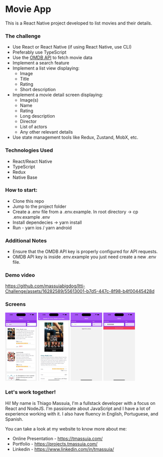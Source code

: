 # Movie App
This is a React Native project developed to list movies and their details.

### The challenge
- Use React or React Native (if using React Native, use CLI)
- Preferably use TypeScript
- Use the [OMDB API](http://www.omdbapi.com/) to fetch movie data
- Implement a search feature
- Implement a list view displaying:
  - Image
  - Title
  - Rating
  - Short description
- Implement a movie detail screen displaying:
  - Image(s)
  - Name
  - Rating
  - Long description
  - Director
  - List of actors
  - Any other relevant details
- Use state management tools like Redux, Zustand, MobX, etc.
  
### Technologies Used
- React/React Native
- TypeScript
- Redux
- Native Base

### How to start:
- Clone this repo
- Jump to the project folder
- Create a .env file from a .env.example. In root directory -> cp .env.example .env 
- Install dependecies -> yarn install
- Run - yarn ios / yarn android

### Additional Notes
- Ensure that the OMDB API key is properly configured for API requests.
- OMDB API key is inside .env.example you just need create a new .env file.

### Demo video
https://github.com/massuiabigdog/Itti-Challenge/assets/16282589/55613001-b7d5-447c-8f98-b4f00445428d

### Screens
<p float="left">
  <img src="./screenshoots/screen-1.jpeg" width="20%" />
  <img src="./screenshoots/screen-2.jpeg" width="20%" />
  <img src="./screenshoots/screen-3.jpeg" width="20%" />
  <img src="./screenshoots/screen-4.jpeg" width="20%" />
</p>

### Let's work together! 

Hi! My name is Thiago Massuia, I'm a fullstack developer with a focus on React and NodeJS.
I'm passionate about JavaScript and I have a lot of experience working with it.
I also have fluency in English, Portuguese, and Spanish.

You can take a look at my website to know more about me:
- Online Presentation - https://tmassuia.com/
- Portfolio - https://projects.tmassuia.com/
- Linkedin - https://www.linkedin.com/in/tmassuia/

